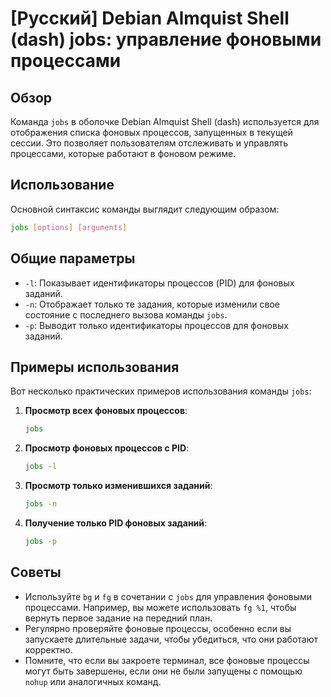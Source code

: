 # [Русский] Debian Almquist Shell (dash) jobs: управление фоновыми процессами

## Обзор
Команда `jobs` в оболочке Debian Almquist Shell (dash) используется для отображения списка фоновых процессов, запущенных в текущей сессии. Это позволяет пользователям отслеживать и управлять процессами, которые работают в фоновом режиме.

## Использование
Основной синтаксис команды выглядит следующим образом:

```sh
jobs [options] [arguments]
```

## Общие параметры
- `-l`: Показывает идентификаторы процессов (PID) для фоновых заданий.
- `-n`: Отображает только те задания, которые изменили свое состояние с последнего вызова команды `jobs`.
- `-p`: Выводит только идентификаторы процессов для фоновых заданий.

## Примеры использования
Вот несколько практических примеров использования команды `jobs`:

1. **Просмотр всех фоновых процессов**:
   ```sh
   jobs
   ```

2. **Просмотр фоновых процессов с PID**:
   ```sh
   jobs -l
   ```

3. **Просмотр только изменившихся заданий**:
   ```sh
   jobs -n
   ```

4. **Получение только PID фоновых заданий**:
   ```sh
   jobs -p
   ```

## Советы
- Используйте `bg` и `fg` в сочетании с `jobs` для управления фоновыми процессами. Например, вы можете использовать `fg %1`, чтобы вернуть первое задание на передний план.
- Регулярно проверяйте фоновые процессы, особенно если вы запускаете длительные задачи, чтобы убедиться, что они работают корректно.
- Помните, что если вы закроете терминал, все фоновые процессы могут быть завершены, если они не были запущены с помощью `nohup` или аналогичных команд.